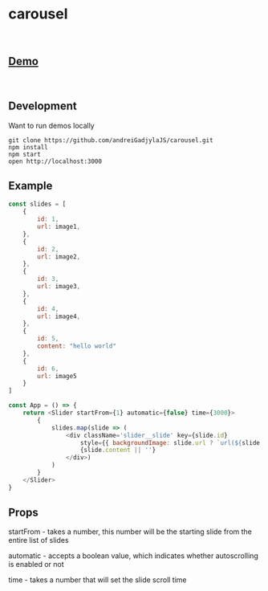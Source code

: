 # carousel
</br>

##  [Demo](https://zen-dijkstra-55bb15.netlify.app/)
</br>

## Development


Want to run demos locally
```
git clone https://github.com/andreiGadjylaJS/carousel.git
npm install
npm start
open http://localhost:3000
```

## Example
```JavaScript
const slides = [
    {
        id: 1,
        url: image1,
    },
    {
        id: 2,
        url: image2,
    },
    {
        id: 3,
        url: image3,
    },
    {
        id: 4,
        url: image4,
    },
    {
        id: 5,
        content: "hello world"
    },
    {
        id: 6,
        url: image5
    }
]

const App = () => {
    return <Slider startFrom={1} automatic={false} time={3000}>
        {
            slides.map(slide => (
                <div className='slider__slide' key={slide.id}
                    style={{ backgroundImage: slide.url ? `url(${slide.url})` : '' }}>
                    {slide.content || ''}
                </div>)
            )
        }
    </Slider>
}
```

## Props 
startFrom - takes a number, this number will be the starting slide from the entire list of slides

automatic - accepts a boolean value, which indicates whether autoscrolling is enabled or not

time - takes a number that will set the slide scroll time
